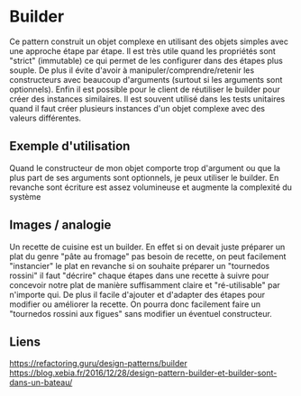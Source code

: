 # Builder

Ce pattern construit un objet complexe en utilisant des objets simples avec une approche &eacute;tape par &eacute;tape. Il est très utile quand les propri&eacute;t&eacute;s sont "strict" (immutable) ce qui permet de les configurer dans des &eacute;tapes plus souple. 
De plus il &eacute;vite d'avoir &agrave; manipuler/comprendre/retenir les constructeurs avec beaucoup d'arguments (surtout si les arguments sont optionnels). 
Enfin il est possible pour le client de r&eacute;utiliser le builder pour créer des instances similaires.
Il est souvent utilis&eacute; dans les tests unitaires quand il faut créer plusieurs instances d'un objet complexe avec des valeurs différentes.

## Exemple d'utilisation

Quand le constructeur de mon objet comporte trop d'argument ou que la plus part de ses arguments sont optionnels, je peux utiliser le builder.
En revanche sont &eacute;criture est assez volumineuse et augmente la complexit&eacute; du syst&egrave;me

## Images / analogie

Un recette de cuisine est un builder. 
En effet si on devait juste pr&eacute;parer un plat du genre "p&acirc;te au fromage" pas besoin de recette, on peut facilement "instancier" le plat en revanche si on souhaite pr&eacute;parer un "tournedos rossini" il faut "d&eacute;crire" chaque &eacute;tapes dans une recette &agrave; suivre pour concevoir notre plat de mani&egrave;re suffisamment claire et "r&eacute;-utilisable" par n'importe qui. 
De plus il facile d'ajouter et d'adapter des &eacute;tapes pour modifier ou am&eacute;liorer la recette.
On pourra donc facilement faire un "tournedos rossini aux figues" sans modifier un &eacute;ventuel constructeur.

## Liens

https://refactoring.guru/design-patterns/builder
https://blog.xebia.fr/2016/12/28/design-pattern-builder-et-builder-sont-dans-un-bateau/
